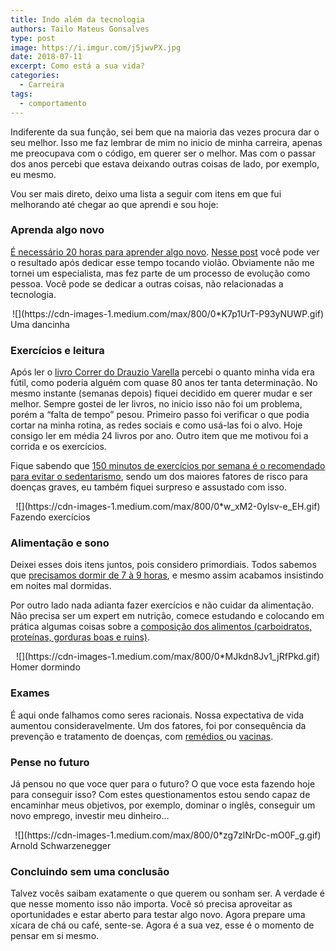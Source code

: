 ```yaml
---
title: Indo além da tecnologia
authors: Tailo Mateus Gonsalves
type: post
image: https://i.imgur.com/j5jwvPX.jpg
date: 2018-07-11
excerpt: Como está a sua vida?
categories:
  - Carreira
tags:
  - comportamento
---
```


Indiferente da sua função, sei bem que na maioria das vezes procura dar o seu
melhor. Isso me faz lembrar de mim no inicio de minha carreira, apenas me
preocupava com o código, em querer ser o melhor. Mas com o passar dos anos
percebi que estava deixando outras coisas de lado, por exemplo, eu mesmo.

Vou ser mais direto, deixo uma lista a seguir com itens em que fui melhorando
até chegar ao que aprendi e sou hoje:

### Aprenda algo novo

[É necessário 20 horas para aprender algo
novo](https://www.youtube.com/watch?v=NM7AJj3vrA8). [Nesse
post](https://medium.com/@tailogonsalves/as-primeiras-20-horas-de-violÃ£o-91cc28c874b1)
você pode ver o resultado após dedicar esse tempo tocando violão. Obviamente não
me tornei um especialista, mas fez parte de um processo de evolução como pessoa.
Você pode se dedicar a outras coisas, não relacionadas a tecnologia.

<div style="text-align:center">
![](https://cdn-images-1.medium.com/max/800/0*K7p1UrT-P93yNUWP.gif)
</div>
<span class="figcaption_hack">Uma dancinha</span>

### Exercícios e leitura

Após ler o [livro Correr do Drauzio
Varella](https://drauziovarella.uol.com.br/livro/correr-2/) percebi o quanto
minha vida era fútil, como poderia alguém com quase 80 anos ter tanta
determinação. No mesmo instante (semanas depois) fiquei decidido em querer mudar
e ser melhor. Sempre gostei de ler livros, no inicio isso não foi um problema,
porém a “falta de tempo” pesou. Primeiro passo foi verificar o que podia cortar
na minha rotina, as redes sociais e como usá-las foi o alvo. Hoje consigo ler em
média 24 livros por ano. Outro item que me motivou foi a corrida e os
exercícios. 

Fique sabendo que [150 minutos de exercícios por semana é o recomendado para
evitar o
sedentarismo](https://drauziovarella.uol.com.br/atividade-fisica/150-minutos-de-exercicios-por-semana/),
sendo um dos maiores fatores de risco para doenças graves, eu também fiquei
surpreso e assustado com isso.

<div style="text-align:center">
![](https://cdn-images-1.medium.com/max/800/0*w_xM2-0ylsv-e_EH.gif)
</div>
<span class="figcaption_hack">Fazendo exercícios</span>

### Alimentação e sono

Deixei esses dois itens juntos, pois considero primordiais. Todos sabemos que
[precisamos dormir de 7 à 9 horas](https://www.youtube.com/watch?v=fa7rEZrTSlg),
e mesmo assim acabamos insistindo em noites mal dormidas. 

Por outro lado nada adianta fazer exercícios e não cuidar da alimentação. Não
precisa ser um expert em nutrição, comece estudando e colocando em prática
algumas coisas sobre a [composição dos alimentos (carboidratos, proteínas,
gorduras boas e
ruins)](http://globoesporte.globo.com/eu-atleta/nutricao/guia/composicao-dos-alimentos-o-que-sao-carboidratos-lipidios-e-proteinas.html).

<div style="text-align:center">
![](https://cdn-images-1.medium.com/max/800/0*MJkdn8Jv1_jRfPkd.gif)
</div>
<span class="figcaption_hack">Homer dormindo</span>

### Exames

É aqui onde falhamos como seres racionais. Nossa expectativa de vida aumentou
consideravelmente. Um dos fatores, foi por consequência da prevenção e
tratamento de doenças, com [remédios
](https://drauziovarella.uol.com.br/genericos/como-e-feito-um-medicamento/)ou
[vacinas](https://www.youtube.com/watch?v=hUvHKz3ugOg). 

### Pense no futuro

Já pensou no que voce quer para o futuro? O que voce esta fazendo hoje para
conseguir isso? Com estes questionamentos estou sendo capaz de encaminhar meus
objetivos, por exemplo, dominar o inglês, conseguir um novo emprego, investir
meu dinheiro…

<div style="text-align:center">
![](https://cdn-images-1.medium.com/max/800/0*zg7zlNrDc-mO0F_g.gif)
</div>
<span class="figcaption_hack">Arnold Schwarzenegger</span>

### Concluindo sem uma conclusão

Talvez vocês saibam exatamente o que querem ou sonham ser. A verdade é que nesse
momento isso não importa. Você só precisa aproveitar as oportunidades e estar
aberto para testar algo novo. Agora prepare uma xícara de chá ou café, sente-se.
Agora é a sua vez, esse é o momento de pensar em si mesmo.